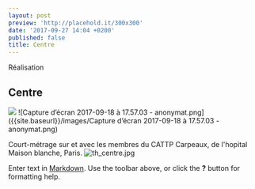 ```yaml
---
layout: post
preview: 'http://placehold.it/300x300'
date: '2017-09-27 14:04 +0200'
published: false
title: Centre
---
```

Réalisation

## Centre

![]({{site.baseurl}}/images/Capture%20d%E2%80%99e%CC%81cran%202017-09-18%20a%CC%80%2018.06.52.png)
![Capture d’écran 2017-09-18 à 17.57.03 - anonymat.png]({{site.baseurl}}/images/Capture d’écran 2017-09-18 à 17.57.03 - anonymat.png)


Court-métrage sur et avec les membres du CATTP Carpeaux, de l'hopital Maison blanche, Paris.
![th_centre.jpg]({{site.baseurl}}/images/th_centre.jpg)

Enter text in [Markdown](http://daringfireball.net/projects/markdown/). Use the toolbar above, or click the **?** button for formatting help.
